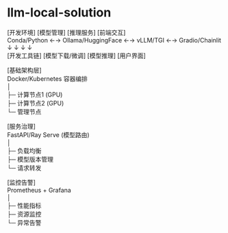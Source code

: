 # llm-local-solution

[开发环境]                 [模型管理]                [推理服务]                [前端交互]  
Conda/Python  ←→  Ollama/HuggingFace  ←→  vLLM/TGI  ←→  Gradio/Chainlit  
     ↓                    ↓                  ↓             ↓  
[开发工具链]          [模型下载/微调]        [模型推理]        [用户界面]  
  
[基础架构层]  
Docker/Kubernetes 容器编排  
│  
├─ 计算节点1 (GPU)  
├─ 计算节点2 (GPU)   
└─ 管理节点  
  
[服务治理]  
FastAPI/Ray Serve (模型路由)  
│   
├─ 负载均衡  
├─ 模型版本管理  
└─ 请求转发  
  
[监控告警]  
Prometheus + Grafana  
│  
├─ 性能指标  
├─ 资源监控  
└─ 异常告警  
